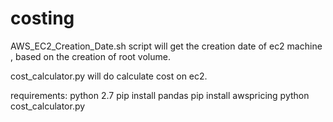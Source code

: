 # costing
AWS_EC2_Creation_Date.sh script will get the creation date of ec2 machine , based on the creation of root volume.


cost_calculator.py will do calculate cost on ec2.

requirements:
python 2.7
pip install pandas
pip install awspricing
python cost_calculator.py
